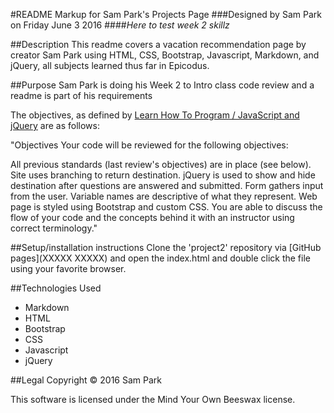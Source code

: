 #README Markup for Sam Park's Projects Page
###Designed by Sam Park on Friday June 3 2016
####_Here to test week 2 skillz_

##Description
This readme covers a vacation recommendation page by creator Sam Park using HTML, CSS, Bootstrap, Javascript, Markdown, and jQuery, all subjects learned thus far in Epicodus.


##Purpose
Sam Park is doing his Week 2 to Intro class code review and a readme is part of his requirements

The objectives, as defined by [Learn How To Program / JavaScript and jQuery](https://www.learnhowtoprogram.com/intro-to-programming/javascript-and-jquery-c950c9ce-679c-4678-ab1f-11881b766e22/javascript-and-jquery-independent-project) are as follows:

"Objectives
Your code will be reviewed for the following objectives:

All previous standards (last review's objectives) are in place (see below).
Site uses branching to return destination.
jQuery is used to show and hide destination after questions are answered and submitted.
Form gathers input from the user.
Variable names are descriptive of what they represent.
Web page is styled using Bootstrap and custom CSS.
You are able to discuss the flow of your code and the concepts behind it with an instructor using correct terminology."

##Setup/installation instructions
Clone the 'project2' repository via [GitHub pages](XXXXX XXXXX) and open the index.html and double click the file using your favorite browser.

##Technologies Used
* Markdown
* HTML
* Bootstrap
* CSS
* Javascript
* jQuery

##Legal
Copyright &copy; 2016 Sam Park

This software is licensed under the Mind Your Own Beeswax license.
